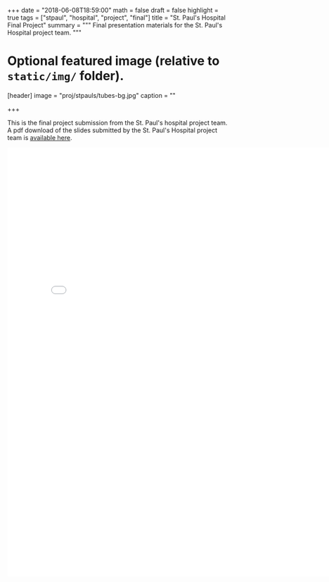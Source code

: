 +++
date = "2018-06-08T18:59:00"
math = false
draft = false
highlight = true
tags = ["stpaul", "hospital", "project", "final"]
title = "St. Paul's Hospital Final Project"
summary = """
Final presentation materials for the St. Paul's Hospital project team. 
"""


# Optional featured image (relative to `static/img/` folder).
[header]
image = "proj/stpauls/tubes-bg.jpg"
caption = ""

+++


This is the final project submission from the St. Paul's hospital project
team. A pdf download of the slides submitted by the St. Paul's Hospital project
team is [available here](../../finalpres/stpauls-bc-data-2018-report.pdf).

<embed src="../../finalpres/stpauls-bc-data-2018-report.pdf" width="800px" height="975px" />

